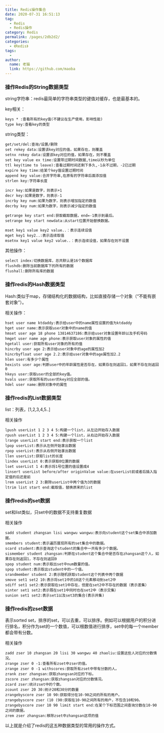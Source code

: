```yaml
---
title: Redis操作集合
date: 2020-07-31 16:51:13
tag: 
  - Redis
  - Redis操作
category: Redis
permalink: /pages/2db2d2/
categories: 
  - 《Redis》
tags: 
  - 
author: 
  name: 老猫
  link: https://github.com/maoba
---
```


### 操作Redis的String数据类型

string字符串：redis最简单的字符串类型的键值对缓存，也是最基本的。

key相关：

```shell
keys * :查看所有的key值(不建议在生产使用，影响性能)
type key:查看key的类型
```

<!-- more -->

string类型：

```shell
get/set/del:查询/设置/删除
set rekey data:设置该key对应的值，如果存在，则覆盖
setnx rekey data:设置该key对应的值，如果存在，则不覆盖
set key value ex time:设置带过期时间数据,time以秒为单位
ttl key(time to leave):查看过期时间还剩下多久,-1永不过期，-2已过期
expire key time:给某个key值设置过期时间
append key value:合并字符串,在原有的字符串后面添加值
strlen key:字符串长度

incr key:如果是数字，则表示+1
decr key:如果是数字，则表示-1
incrby key num:如果为数字，则表示增加指定的数值
decrby key num:如果为数字，则表示减少指定的数值

getrange key start end:获取截取数据，end=-1表示到最后。
setrange key start newdata:从start位置开始替换数据。

mset key1 value key2 value..：表示连续设值
mget key1 key2..:表示连续取值
msetnx key1 value key2 value..：表示连续设值，如果存在则不设置
```

其他操作：

```shell
select index:切换数据库，总共默认是16个数据库
flushdb:删除当前数据库下的所有的数据
flushall:删除所有库的数据	
```

### 操作redis的Hash数据类型

Hash:类似于map，存储结构化的数据结构，比如直接存储一个对象（“不能有嵌套对象”）。

相关操作：

```shell
hset user name ktdaddy:表示给user中的name属性设置的值为ktdaddy
hget user name:表示获取user对象中的name的值
hmset user age 18 phone 13814637186:表示给user对象设置年龄以及手机号码
hmget user name age phone:表示获取user对象的属性的值
hgetall user:获取所有user对象的所有的值
hincrby user age 2:表示给user对象中的age的属性加2
hincrbyfloat user age 2.2:表示给user对象中的age属性加2.2
hlen user:有多少个属性
hexists user age:判断user中的年龄属性是否存在，如果存在则返回1，如果不存在则返回0
hkeys user:获取user的全部的key值。
hvals user:获取所有的user的key对应全部的值。
hdel user name:删除对象中的属性
```

### 操作redis的List数据类型

list：列表，[1,2,3,4,5..]

相关操作

```shell
lpush userList 1 2 3 4 5:构建一个list，从左边开始存入数据
rpush userList 1 2 3 4 5:构建一个list，从右边开始存入数据
lrange userList start end:表示获取一个list
lpop userList:表示从左侧开始拿出数据
rpop userList:表示从右侧开始拿出数据
llen userList:获取list的长度
lindex userList 0:表示获取0位置的数据
lset userList 1 4:表示将1号位置的值设置成4
linsert userList before/after originValue value:在userList前或者后插入指定值的后还是前
lrem userList 2 3:删除userList中两个值为3的数据
ltrim list start end:截取值，替换原来的list
```

### 操作redis的set数据

set和list类似，只set中的数据不支持重复数据

相关操作

```shell
sadd student zhangsan lisi wangwu wangwu:表示向student这个set集合中添加数据。
smembers student:表示遍历展现所有的set集合中的数据。
scard student:表示查询这个student的集合中一共有多少个数据。
sismember student zhangsan:判断在student这个集合中是否存在zhangsan这个人，如果存在则返回1，不存在则返回0
spop student num:表示取出set中num数量的值。
spop student:表示取出student中的一个值。
srandmember student 2:表示随机获取student这个列表中两个数据
smove set1 set2 10:表示将set1中的10这个元素移动到set2中
sdiff set1 set2:表示获取在set1中存在，但是在set2中不存在的数据（表示差集）
sinter set1 set2:表示既在set1中同时也在set2中（表示交集）
sunion set1 set2:表示set1以及set3的集合(表示并集)
```

### 操作redis的zset数据

表示sorted set，排序的set，可以去重，可以排序。例如可以根据用户的积分进行排名，积分作为set的一个数值，可以根数值进行排序，set中的每一个member都会带有分数。

相关操作

```shell
zadd zser 10 zhangsan 20 lisi 30 wangwu 40 zhaoliu:设置这些人对应的分数情况。
zrange zser 0 -1:查看所有zset中zser的值。
zrange zser 0 -1 withscores:获取所有zset中带有分数的人。
zrank zser zhangsan:获取zhangsan对应的下标。
zscore zser zhangsan:获取zhangsan对应的分数情况。
zcard zser:统计zset中的个数。
zcount zser 20 30:统计20和30分的数量
zrangebyscore zser 10 90:获取得分在10-90之间的所有的用户。
zrangebyscore zser (10 (90:获取在10-90之间所有的用户，不包含10和90。
zrangebyscore zser 10 90 limit start end:在某个下标范围之间查询分数在10-90之间的数据。
zrem zser zhangsan:移除zset中zhangsan这项的值
```

以上就是介绍了redis的这五种数据类型的常用的操作方式。
